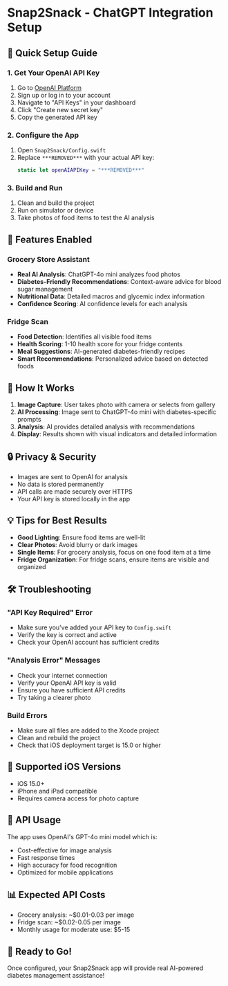 # Snap2Snack - ChatGPT Integration Setup

## 🚀 Quick Setup Guide

### 1. Get Your OpenAI API Key
1. Go to [OpenAI Platform](https://platform.openai.com/)
2. Sign up or log in to your account
3. Navigate to "API Keys" in your dashboard
4. Click "Create new secret key"
5. Copy the generated API key

### 2. Configure the App
1. Open `Snap2Snack/Config.swift`
2. Replace `***REMOVED***` with your actual API key:
   ```swift
   static let openAIAPIKey = "***REMOVED***"
   ```

### 3. Build and Run
1. Clean and build the project
2. Run on simulator or device
3. Take photos of food items to test the AI analysis

## 🔧 Features Enabled

### Grocery Store Assistant
- **Real AI Analysis**: ChatGPT-4o mini analyzes food photos
- **Diabetes-Friendly Recommendations**: Context-aware advice for blood sugar management
- **Nutritional Data**: Detailed macros and glycemic index information
- **Confidence Scoring**: AI confidence levels for each analysis

### Fridge Scan
- **Food Detection**: Identifies all visible food items
- **Health Scoring**: 1-10 health score for your fridge contents
- **Meal Suggestions**: AI-generated diabetes-friendly recipes
- **Smart Recommendations**: Personalized advice based on detected foods

## 🎯 How It Works

1. **Image Capture**: User takes photo with camera or selects from gallery
2. **AI Processing**: Image sent to ChatGPT-4o mini with diabetes-specific prompts
3. **Analysis**: AI provides detailed analysis with recommendations
4. **Display**: Results shown with visual indicators and detailed information

## 🔒 Privacy & Security

- Images are sent to OpenAI for analysis
- No data is stored permanently
- API calls are made securely over HTTPS
- Your API key is stored locally in the app

## 💡 Tips for Best Results

- **Good Lighting**: Ensure food items are well-lit
- **Clear Photos**: Avoid blurry or dark images
- **Single Items**: For grocery analysis, focus on one food item at a time
- **Fridge Organization**: For fridge scans, ensure items are visible and organized

## 🛠 Troubleshooting

### "API Key Required" Error
- Make sure you've added your API key to `Config.swift`
- Verify the key is correct and active
- Check your OpenAI account has sufficient credits

### "Analysis Error" Messages
- Check your internet connection
- Verify your OpenAI API key is valid
- Ensure you have sufficient API credits
- Try taking a clearer photo

### Build Errors
- Make sure all files are added to the Xcode project
- Clean and rebuild the project
- Check that iOS deployment target is 15.0 or higher

## 📱 Supported iOS Versions

- iOS 15.0+
- iPhone and iPad compatible
- Requires camera access for photo capture

## 🔄 API Usage

The app uses OpenAI's GPT-4o mini model which is:
- Cost-effective for image analysis
- Fast response times
- High accuracy for food recognition
- Optimized for mobile applications

## 📊 Expected API Costs

- Grocery analysis: ~$0.01-0.03 per image
- Fridge scan: ~$0.02-0.05 per image
- Monthly usage for moderate use: $5-15

## 🎉 Ready to Go!

Once configured, your Snap2Snack app will provide real AI-powered diabetes management assistance!